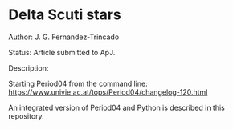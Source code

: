 Delta Scuti stars
=================

Author: J. G. Fernandez-Trincado

Status: Article submitted to ApJ. 

Description:


Starting Period04 from the command line: https://www.univie.ac.at/tops/Period04/changelog-120.html

An integrated version of Period04 and Python is described in this repository.
